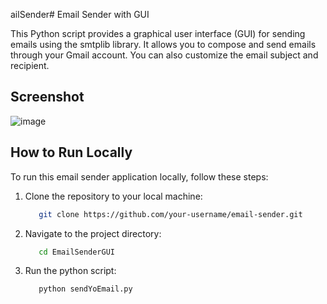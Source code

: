 ailSender# Email Sender with GUI

This Python script provides a graphical user interface (GUI) for sending emails using the smtplib library. It allows you to compose and send emails through your Gmail account. You can also customize the email subject and recipient.

## Screenshot

![image](https://github.com/magnumFTW/EmailSenderGUI/assets/113057917/e81b3ba7-2da2-47c7-93e5-8f74c5e7831f)

## How to Run Locally

To run this email sender application locally, follow these steps:

1. Clone the repository to your local machine:

   ```bash
      git clone https://github.com/your-username/email-sender.git
     ```
2. Navigate to the project directory:

    ```bash
       cd EmailSenderGUI
    ```
3. Run the python script:
   ```bash
      python sendYoEmail.py
   ```
   
